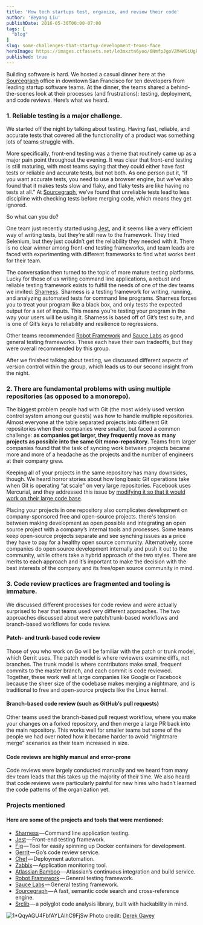 ```yaml
---
title: 'How tech startups test, organize, and review their code'
author: 'Beyang Liu'
publishDate: 2016-05-30T00:00-07:00
tags: [
  "blog"
]
slug: some-challenges-that-startup-development-teams-face
heroImage: https://images.ctfassets.net/le3mxztn6yoo/6NmfpJgoV2M4WGiUgkOSao/64a9a5624a47de19271c2f6ec87f59d1/1_QqyAGU4FbfAYLAlhC9FjSw.png
published: true
---
```




Building software is hard. We hosted a casual dinner here at the [Sourcegraph](https://sourcegraph.com) office in downtown San Francisco for ten developers from leading startup software teams. At the dinner, the teams shared a behind-the-scenes look at their processes (and frustrations): testing, deployment, and code reviews. Here’s what we heard.

### 1\. Reliable testing is a major challenge.

We started off the night by talking about testing. Having fast, reliable, and accurate tests that covered all the functionality of a product was something lots of teams struggle with.

More specifically, front-end testing was a theme that routinely came up as a major pain point throughout the evening. It was clear that front-end testing is still maturing, with most teams saying that they could either have fast tests or reliable and accurate tests, but not both. As one person put it, “if you want accurate tests, you need to use a browser engine, but we’ve also found that it makes tests slow and flaky, and flaky tests are like having no tests at all.” At [Sourcegraph](https://sourcegraph.com), we’ve found that unreliable tests lead to less discipline with checking tests before merging code, which means they get ignored.

So what can you do?

One team just recently started using [Jest](https://facebook.github.io/jest/), and it seems like a very efficient way of writing tests, but they’re still new to the framework. They tried Selenium, but they just couldn’t get the reliability they needed with it. There is no clear winner among front-end testing frameworks, and team leads are faced with experimenting with different frameworks to find what works best for their team.

The conversation then turned to the topic of more mature testing platforms. Lucky for those of us writing command line applications, a robust and reliable testing framework exists to fulfill the needs of one of the dev teams we invited: [Sharness](https://github.com/mlafeldt/sharness). Sharness is a testing framework for writing, running, and analyzing automated tests for command line programs. Sharness forces you to treat your program like a black box, and only tests the expected output for a set of inputs. This means you’re testing your program in the way your users will be using it. Sharness is based off of Git’s test suite, and is one of Git’s keys to reliability and resilience to regressions.

Other teams recommended [Robot Framework](http://robotframework.org/) and [Sauce Labs](https://saucelabs.com/) as good general testing frameworks. These each have their own tradeoffs, but they were overall recommended by this group.

After we finished talking about testing, we discussed different aspects of version control within the group, which leads us to our second insight from the night.

### 2\. There are fundamental problems with using multiple repositories (as opposed to a monorepo).

The biggest problem people had with Git (the most widely used version control system among our guests) was how to handle multiple repositories. Almost everyone at the table separated projects into different Git repositories when their companies were smaller, but faced a common challenge: **as companies get larger, they frequently move as many projects as possible into the same Git mono-repository.** Teams from larger companies found that the task of syncing work between projects became more and more of a headache as the projects and the number of engineers at their company grew.

Keeping all of your projects in the same repository has many downsides, though. We heard horror stories about how long basic Git operations take when Git is operating “at scale” on very large repositories. Facebook uses Mercurial, and they addressed this issue by [modifying it so that it would work on their large code base](https://code.facebook.com/posts/218678814984400/scaling-mercurial-at-facebook/).

Placing your projects in one repository also complicates development on company-sponsored free and open-source projects. there's tension between making development as open possible and integrating an open source project with a company’s internal tools and processes. Some teams keep open-source projects separate and see synching issues as a price they have to pay for a healthy open source community. Alternatively, some companies do open source development internally and push it out to the community, while others take a hybrid approach of the two styles. There are merits to each approach and it’s important to make the decision with the best interests of the company and its free/open source community in mind.

### 3\. Code review practices are fragmented and tooling is immature.

We discussed different processes for code review and were actually surprised to hear that teams used very different approaches. The two approaches discussed about were patch/trunk-based workflows and branch-based workflows for code review.

#### Patch- and trunk-based code review

Those of you who work on Go will be familiar with the patch or trunk model, which Gerrit uses. The patch model is where reviewers examine diffs, not branches. The trunk model is where contributors make small, frequent commits to the master branch, and each commit is code reviewed. Together, these work well at large companies like Google or Facebook because the sheer size of the codebase makes merging a nightmare, and is traditional to free and open-source projects like the Linux kernel.

#### Branch-based code review (such as GitHub’s pull requests)

Other teams used the branch-based pull request workflow, where you make your changes on a forked repository, and then merge a large PR back into the main repository. This works well for smaller teams but some of the people we had over noted how it became harder to avoid “nightmare merge” scenarios as their team increased in size.

#### Code reviews are highly manual and error-prone

Code reviews were largely conducted manually and we heard from many dev team leads that this takes up the majority of their time. We also heard that code reviews were particularly painful for new hires who hadn’t learned the code patterns of the organization yet.

### Projects mentioned

#### Here are some of the projects and tools that were mentioned:

*   [Sharness](https://github.com/mlafeldt/sharness) — Command line application testing.
*   [Jest](https://facebook.github.io/jest/) — Front-end testing framework.
*   [Fig](http://www.fig.sh/install.html) — Tool for easily spinning up Docker containers for development.
*   [Gerrit](https://code.google.com/p/gerrit/) — Go’s code review service.
*   [Chef](https://www.chef.io/chef/) — Deployment automation.
*   [Zabbix](http://www.zabbix.com/) — Application monitoring tool.
*   [Atlassian Bamboo](https://www.atlassian.com/software/bamboo) — Atlassian’s continuous integration and build service.
*   [Robot Framework](http://robotframework.org/) — General testing framework.
*   [Sauce Labs](https://saucelabs.com/) — General testing framework.
*   [Sourcegraph](https://sourcegraph.com/) — A fast, semantic code search and cross-reference engine.
*   [Srclib](https://srclib.org/) — a polyglot code analysis library, built with hackability in mind.

![1*QqyAGU4FbfAYLAlhC9FjSw](//images.contentful.com/le3mxztn6yoo/6NmfpJgoV2M4WGiUgkOSao/64a9a5624a47de19271c2f6ec87f59d1/1_QqyAGU4FbfAYLAlhC9FjSw.png) Photo credit: <a href='https://flic.kr/p/7oemTB'>Derek Gavey</a>
